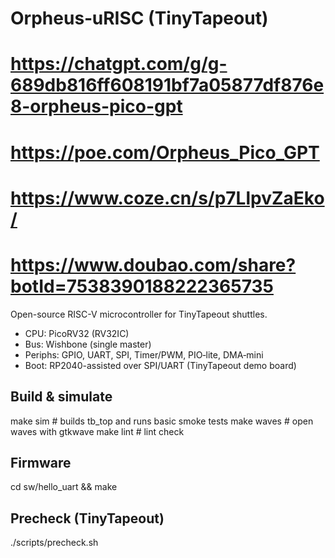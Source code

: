 # Orpheus‑uRISC (TinyTapeout)
#  https://chatgpt.com/g/g-689db816ff608191bf7a05877df876e8-orpheus-pico-gpt
# https://poe.com/Orpheus_Pico_GPT
# https://www.coze.cn/s/p7LlpvZaEko/
# https://www.doubao.com/share?botId=7538390188222365735 
Open-source RISC-V microcontroller for TinyTapeout shuttles.
- CPU: PicoRV32 (RV32IC)
- Bus: Wishbone (single master)
- Periphs: GPIO, UART, SPI, Timer/PWM, PIO‑lite, DMA‑mini
- Boot: RP2040-assisted over SPI/UART (TinyTapeout demo board)

## Build & simulate
make sim        # builds tb_top and runs basic smoke tests
make waves      # open waves with gtkwave
make lint       # lint check

## Firmware
cd sw/hello_uart && make

## Precheck (TinyTapeout)
./scripts/precheck.sh
